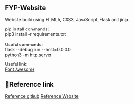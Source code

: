 ## FYP-Website
Website build using HTML5, CSS3, JavaScript, Flask and jinja.<br/>

pip install commands:<br/>
pip3 install -r requirements.txt<br/>
<br/>
Useful commands:<br/>
flask --debug run --host=0.0.0.0<br/>
python3 -m http.server<br/>

Useful link:<br/>
<a href="https://fontawesome.com/search?o=r&m=free" target="_blank">Font Awesome</a>

## 📌Reference link
<a href="https://github.com/jigar-sable/Portfolio-Website" target="_blank">Reference github</a>
<a href="https://jigarsable.netlify.app/" target="_blank">Reference Website</a>